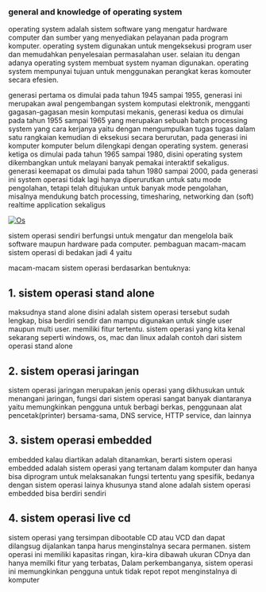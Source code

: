 <h3> general and knowledge of operating system</h3>

<p>operating system adalah sistem software yang mengatur hardware computer dan sumber yang menyediakan pelayanan pada program komputer. operating system digunakan untuk mengeksekusi program user dan memudahkan penyelesaian permasalahan user. selaian itu dengan adanya operating system membuat system nyaman digunakan. operating system mempunyai tujuan untuk menggunakan perangkat keras komouter secara efesien.</p>

<p>generasi pertama os dimulai pada tahun 1945 sampai 1955, generasi ini merupakan awal pengembangan system komputasi elektronik, mengganti gagasan-gagasan mesin komputasi mekanis, generasi kedua os dimulai pada tahun 1955 sampai 1965 yang merupakan sebuah batch processing system yang cara kerjanya yaitu dengan mengumpulkan tugas tugas dalam satu rangkaian kemudian di eksekusi secara berurutan, pada generasi ini komputer komputer belum dilengkapi dengan operating system. generasi ketiga os dimulai pada tahun 1965 sampai 1980, disini operating system dikembangkan untuk melayani banyak pemakai interaktif sekaligus. generasi keemapat os dimulai pada tahun 1980 sampai 2000, pada generasi ini system operasi tidak lagi hanya diperurutkan untuk satu mode pengolahan, tetapi telah ditujukan untuk banyak mode pengolahan, misalnya mendukung batch processing, timesharing, networking dan (soft) realtime application sekaligus




</p>
<a href="https://ibb.co/vcf95zN"><img src="https://i.ibb.co/zmCdcf3/Os.jpg" alt="Os" border="0" text-align="center"></a>


<p>sistem operasi sendiri berfungsi untuk mengatur dan mengelola baik software maupun hardware pada computer. pembaguan macam-macam sistem operasi di bedakan jadi 4 yaitu</p>

<p>macam-macam sistem operasi berdasarkan bentuknya:</p>

<h2>1. sistem operasi stand alone</h2>
    <p>maksudnya stand alone disini adalah sistem operasi tersebut sudah lengkap, bisa berdiri sendir dan mampu digunakan untuk single user maupun multi user. memiliki fitur tertentu. sistem operasi yang kita kenal sekarang seperti windows, os, mac dan linux adalah contoh dari sistem operasi stand alone</p>

<h2>2. sistem operasi jaringan </h2>
    <p>sistem operasi jaringan merupakan jenis operasi yang dikhusukan untuk menangani jaringan, fungsi dari sistem operasi sangat banyak diantaranya yaitu memungkinkan pengguna untuk berbagi berkas, penggunaan alat pencetak(printer) bersama-sama, DNS service, HTTP service, dan lainnya</p>

<h2>3. sistem operasi embedded</h2>
    <p>embedded kalau diartikan adalah ditanamkan, berarti sistem operasi embedded adalah sistem operasi yang tertanam dalam komputer dan hanya bisa diprogram untuk melaksanakan fungsi tertentu yang spesifik, bedanya dengan sistem operasi lainya khusunya stand alone adalah sistem operasi embedded bisa berdiri sendiri</p>

<h2>4. sistem operasi live cd</h2>
    <p>sistem operasi yang tersimpan dibootable CD atau VCD dan dapat dilangsug dijalankan tanpa harus menginstalnya secara permanen. sistem operasi ini memiliki kapasitas ringan, kira-kira dibawah ukuran CDnya dan hanya memilki fitur yang terbatas, Dalam perkembanganya, sistem operasi ini memungkinkan pengguna untuk tidak repot repot menginstalnya di komputer</p>



